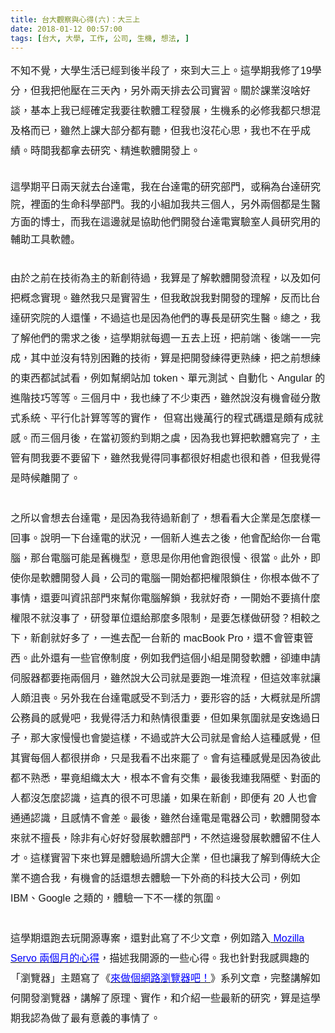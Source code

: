 ```yaml
---
title: 台大觀察與心得(六)：大三上
date: 2018-01-12 00:57:00
tags: [台大, 大學, 工作, 公司, 生機, 想法, ]
---
```


<div class="MsoNormal" style="line-height: 200%; margin-bottom: .0001pt; margin-bottom: 0cm;">
<div class="MsoNormal" style="line-height: 200%; margin-bottom: .0001pt; margin-bottom: 0cm;">
<span lang="ZH-TW" style="font-family: &quot;microsoft jhenghei&quot; , sans-serif; font-size: 12pt; line-height: 200%;">&#x4E0D;&#x77E5;&#x4E0D;&#x89BA;&#xFF0C;&#x5927;&#x5B78;&#x751F;&#x6D3B;&#x5DF2;&#x7D93;&#x5230;&#x5F8C;&#x534A;&#x6BB5;&#x4E86;&#xFF0C;&#x4F86;&#x5230;&#x5927;&#x4E09;&#x4E0A;&#x3002;&#x9019;&#x5B78;&#x671F;&#x6211;&#x4FEE;&#x4E86;</span><span style="font-family: &quot;microsoft jhenghei&quot; , sans-serif; font-size: 12pt; line-height: 200%;">19</span><span lang="ZH-TW" style="font-family: &quot;microsoft jhenghei&quot; , sans-serif; font-size: 12pt; line-height: 200%;">&#x5B78;&#x5206;&#xFF0C;&#x4F46;&#x6211;&#x628A;&#x4ED6;&#x58D3;&#x5728;&#x4E09;&#x5929;&#x5167;&#xFF0C;&#x53E6;&#x5916;&#x5169;&#x5929;&#x6392;&#x53BB;&#x516C;&#x53F8;&#x5BE6;&#x7FD2;&#x3002;&#x95DC;&#x65BC;&#x8AB2;&#x696D;&#x6C92;&#x5565;&#x597D;&#x8AC7;&#xFF0C;&#x57FA;&#x672C;&#x4E0A;&#x6211;&#x5DF2;&#x7D93;&#x78BA;&#x5B9A;&#x6211;&#x8981;&#x5F80;&#x8EDF;&#x9AD4;&#x5DE5;&#x7A0B;&#x767C;&#x5C55;&#xFF0C;&#x751F;&#x6A5F;&#x7CFB;&#x7684;&#x5FC5;&#x4FEE;&#x6211;&#x90FD;&#x53EA;&#x60F3;&#x6DF7;&#x53CA;&#x683C;&#x800C;&#x5DF2;&#xFF0C;&#x96D6;&#x7136;&#x4E0A;&#x8AB2;&#x5927;&#x90E8;&#x5206;&#x90FD;&#x6709;&#x807D;&#xFF0C;&#x4F46;&#x6211;&#x4E5F;&#x6C92;&#x82B1;&#x5FC3;&#x601D;&#xFF0C;&#x6211;&#x4E5F;&#x4E0D;&#x5728;&#x4E4E;&#x6210;&#x7E3E;&#x3002;&#x6642;&#x9593;&#x6211;&#x90FD;&#x62FF;&#x53BB;&#x7814;&#x7A76;&#x3001;&#x7CBE;&#x9032;&#x8EDF;&#x9AD4;&#x958B;&#x767C;&#x4E0A;&#x3002;</span></div>
<!-- more --> 
<a name="more"></a><span style="font-family: &quot;microsoft jhenghei&quot; , sans-serif; font-size: 12pt;"><br></span>
<span style="font-family: &quot;microsoft jhenghei&quot; , sans-serif; font-size: 12pt;">&#x9019;&#x5B78;&#x671F;&#x5E73;&#x65E5;&#x5169;&#x5929;&#x5C31;&#x53BB;&#x53F0;&#x9054;&#x96FB;&#xFF0C;&#x6211;&#x5728;&#x53F0;&#x9054;&#x96FB;&#x7684;&#x7814;&#x7A76;&#x90E8;&#x9580;&#xFF0C;&#x6216;&#x7A31;&#x70BA;&#x53F0;&#x9054;&#x7814;&#x7A76;&#x9662;&#xFF0C;&#x88E1;&#x9762;&#x7684;&#x751F;&#x547D;&#x79D1;&#x5B78;&#x90E8;&#x9580;&#x3002;&#x6211;&#x7684;&#x5C0F;&#x7D44;&#x52A0;&#x6211;&#x5171;&#x4E09;&#x500B;&#x4EBA;&#xFF0C;&#x53E6;&#x5916;&#x5169;&#x500B;&#x90FD;&#x662F;&#x751F;&#x91AB;&#x65B9;&#x9762;&#x7684;&#x535A;&#x58EB;&#xFF0C;&#x800C;&#x6211;&#x5728;&#x9019;&#x908A;&#x5C31;&#x662F;&#x5354;&#x52A9;&#x4ED6;&#x5011;&#x958B;&#x767C;&#x53F0;&#x9054;&#x96FB;&#x5BE6;&#x9A57;&#x5BA4;&#x4EBA;&#x54E1;&#x7814;&#x7A76;&#x7528;&#x7684;&#x8F14;&#x52A9;&#x5DE5;&#x5177;&#x8EDF;&#x9AD4;&#x3002;</span><br>
<span lang="ZH-TW" style="font-family: &quot;microsoft jhenghei&quot; , sans-serif; font-size: 12pt; line-height: 200%;"><br></span>
<span lang="ZH-TW" style="font-family: &quot;microsoft jhenghei&quot; , sans-serif; font-size: 12pt; line-height: 200%;">&#x7531;&#x65BC;&#x4E4B;&#x524D;&#x5728;&#x6280;&#x8853;&#x70BA;&#x4E3B;&#x7684;&#x65B0;&#x5275;&#x5F85;&#x904E;&#xFF0C;&#x6211;&#x7B97;&#x662F;&#x4E86;&#x89E3;&#x8EDF;&#x9AD4;&#x958B;&#x767C;&#x6D41;&#x7A0B;&#xFF0C;&#x4EE5;&#x53CA;&#x5982;&#x4F55;&#x628A;&#x6982;&#x5FF5;&#x5BE6;&#x73FE;&#x3002;&#x96D6;&#x7136;&#x6211;&#x53EA;&#x662F;&#x5BE6;&#x7FD2;&#x751F;&#xFF0C;&#x4F46;&#x6211;&#x6562;&#x8AAA;&#x6211;&#x5C0D;&#x958B;&#x767C;&#x7684;&#x7406;&#x89E3;&#xFF0C;&#x53CD;&#x800C;&#x6BD4;&#x53F0;&#x9054;&#x7814;&#x7A76;&#x9662;&#x7684;&#x4EBA;&#x9084;&#x61C2;&#xFF0C;&#x4E0D;&#x904E;&#x9019;&#x4E5F;&#x662F;&#x56E0;&#x70BA;&#x4ED6;&#x5011;&#x7684;&#x5C08;&#x9577;&#x662F;&#x7814;&#x7A76;&#x751F;&#x91AB;&#x3002;&#x7E3D;&#x4E4B;&#xFF0C;&#x6211;&#x4E86;&#x89E3;&#x4ED6;&#x5011;&#x7684;&#x9700;&#x6C42;&#x4E4B;&#x5F8C;&#xFF0C;&#x9019;&#x5B78;&#x671F;&#x5C31;&#x6BCF;&#x9031;&#x4E00;&#x4E94;&#x53BB;&#x4E0A;&#x73ED;&#xFF0C;&#x628A;&#x524D;&#x7AEF;&#x3001;&#x5F8C;&#x7AEF;&#x4E00;&#x4E00;&#x5B8C;&#x6210;&#xFF0C;&#x5176;&#x4E2D;&#x4E26;&#x6C92;&#x6709;&#x7279;&#x5225;&#x56F0;&#x96E3;&#x7684;&#x6280;&#x8853;&#xFF0C;&#x7B97;&#x662F;&#x628A;&#x958B;&#x767C;&#x7DF4;&#x5F97;&#x66F4;&#x719F;&#x7DF4;&#xFF0C;&#x628A;&#x4E4B;&#x524D;&#x60F3;&#x7DF4;&#x7684;&#x6771;&#x897F;&#x90FD;&#x8A66;&#x8A66;&#x770B;&#xFF0C;&#x4F8B;&#x5982;&#x5E6B;&#x7DB2;&#x7AD9;&#x52A0;</span><span style="font-family: &quot;microsoft jhenghei&quot; , sans-serif; font-size: 12pt; line-height: 200%;"> token</span><span lang="ZH-TW" style="font-family: &quot;microsoft jhenghei&quot; , sans-serif; font-size: 12pt; line-height: 200%;">&#x3001;&#x55AE;&#x5143;&#x6E2C;&#x8A66;&#x3001;&#x81EA;&#x52D5;&#x5316;&#x3001;</span><span style="font-family: &quot;microsoft jhenghei&quot; , sans-serif; font-size: 12pt; line-height: 200%;">Angular </span><span lang="ZH-TW" style="font-family: &quot;microsoft jhenghei&quot; , sans-serif; font-size: 12pt; line-height: 200%;">&#x7684;&#x9032;&#x968E;&#x6280;&#x5DE7;&#x7B49;&#x7B49;&#x3002;&#x4E09;&#x500B;&#x6708;&#x4E2D;&#xFF0C;&#x6211;&#x4E5F;&#x7DF4;&#x4E86;&#x4E0D;&#x5C11;&#x6771;&#x897F;&#xFF0C;&#x96D6;&#x7136;&#x8AAA;&#x6C92;&#x6709;&#x6A5F;&#x6703;&#x78B0;&#x5206;&#x6563;&#x5F0F;&#x7CFB;&#x7D71;&#x3001;&#x5E73;&#x884C;&#x5316;&#x8A08;&#x7B97;&#x7B49;&#x7B49;&#x7684;&#x5BE6;&#x4F5C;&#xFF0C;</span><span lang="ZH-TW" style="font-family: &quot;microsoft jhenghei&quot; , sans-serif; font-size: 12pt; line-height: 200%;"> </span><span lang="ZH-TW" style="font-family: &quot;microsoft jhenghei&quot; , sans-serif; font-size: 12pt; line-height: 200%;">&#x4F46;&#x5BEB;&#x51FA;&#x5E7E;&#x842C;&#x884C;&#x7684;&#x7A0B;&#x5F0F;&#x78BC;&#x9084;&#x662F;&#x9817;&#x6709;&#x6210;&#x5C31;&#x611F;&#x3002;&#x800C;&#x4E09;&#x500B;&#x6708;&#x5F8C;&#xFF0C;&#x5728;&#x7576;&#x521D;&#x7C3D;&#x7D04;&#x5230;&#x671F;&#x4E4B;&#x865E;&#xFF0C;&#x56E0;&#x70BA;&#x6211;&#x4E5F;&#x7B97;&#x628A;&#x8EDF;&#x9AD4;&#x5BEB;&#x5B8C;&#x4E86;&#xFF0C;&#x4E3B;&#x7BA1;&#x6709;&#x554F;&#x6211;&#x8981;&#x4E0D;&#x8981;&#x7559;&#x4E0B;&#xFF0C;&#x96D6;&#x7136;&#x6211;&#x89BA;&#x5F97;&#x540C;&#x4E8B;&#x90FD;&#x5F88;&#x597D;&#x76F8;&#x8655;&#x4E5F;&#x5F88;&#x548C;&#x5584;&#xFF0C;&#x4F46;&#x6211;&#x89BA;&#x5F97;&#x662F;&#x6642;&#x5019;&#x96E2;&#x958B;&#x4E86;&#x3002;</span><br>
<div class="MsoNormal" style="line-height: 200%;">
<span style="font-family: &quot;microsoft jhenghei&quot; , sans-serif; font-size: 12pt; line-height: 200%;"><br>
</span><span lang="ZH-TW" style="font-family: &quot;microsoft jhenghei&quot; , sans-serif; font-size: 12pt; line-height: 200%;">&#x4E4B;&#x6240;&#x4EE5;&#x6703;&#x60F3;&#x53BB;&#x53F0;&#x9054;&#x96FB;&#xFF0C;&#x662F;&#x56E0;&#x70BA;&#x6211;&#x5F85;&#x904E;&#x65B0;&#x5275;&#x4E86;&#xFF0C;&#x60F3;&#x770B;&#x770B;&#x5927;&#x4F01;&#x696D;&#x662F;&#x600E;&#x9EBC;&#x6A23;&#x4E00;&#x56DE;&#x4E8B;&#x3002;&#x8AAA;&#x660E;&#x4E00;&#x4E0B;&#x53F0;&#x9054;&#x96FB;&#x7684;&#x72C0;&#x6CC1;&#xFF0C;&#x4E00;&#x500B;&#x65B0;&#x4EBA;&#x9032;&#x53BB;&#x4E4B;&#x5F8C;&#xFF0C;&#x4ED6;&#x6703;&#x914D;&#x7D66;&#x4F60;&#x4E00;&#x53F0;&#x96FB;&#x8166;&#xFF0C;&#x90A3;&#x53F0;&#x96FB;&#x8166;&#x53EF;&#x80FD;&#x662F;&#x820A;&#x6A5F;&#x578B;&#xFF0C;&#x610F;&#x601D;&#x662F;&#x4F60;&#x7528;&#x4ED6;&#x6703;&#x8DD1;&#x5F88;&#x6162;&#x3001;&#x5F88;&#x7576;&#x3002;&#x6B64;&#x5916;&#xFF0C;&#x5373;&#x4F7F;&#x4F60;&#x662F;&#x8EDF;&#x9AD4;&#x958B;&#x767C;&#x4EBA;&#x54E1;&#xFF0C;&#x516C;&#x53F8;&#x7684;&#x96FB;&#x8166;&#x4E00;&#x958B;&#x59CB;&#x90FD;&#x628A;&#x6B0A;&#x9650;&#x9396;&#x4F4F;&#xFF0C;&#x4F60;&#x6839;&#x672C;&#x505A;&#x4E0D;&#x4E86;&#x4E8B;&#x60C5;&#xFF0C;&#x9084;&#x8981;&#x53EB;&#x8CC7;&#x8A0A;&#x90E8;&#x9580;&#x4F86;&#x5E6B;&#x4F60;&#x96FB;&#x8166;&#x89E3;&#x9396;&#xFF0C;&#x6211;&#x5C31;&#x597D;&#x5947;&#xFF0C;&#x4E00;&#x958B;&#x59CB;&#x4E0D;&#x8981;&#x641E;&#x4EC0;&#x9EBC;&#x6B0A;&#x9650;&#x4E0D;&#x5C31;&#x6C92;&#x4E8B;&#x4E86;&#xFF0C;&#x7814;&#x767C;&#x55AE;&#x4F4D;&#x9084;&#x7D66;&#x90A3;&#x9EBC;&#x591A;&#x9650;&#x5236;&#xFF0C;&#x662F;&#x8981;&#x600E;&#x6A23;&#x505A;&#x7814;&#x767C;&#xFF1F;&#x76F8;&#x8F03;&#x4E4B;&#x4E0B;&#xFF0C;&#x65B0;&#x5275;&#x5C31;&#x597D;&#x591A;&#x4E86;&#xFF0C;&#x4E00;&#x9032;&#x53BB;&#x914D;&#x4E00;&#x53F0;&#x65B0;&#x7684;</span><span style="font-family: &quot;microsoft jhenghei&quot; , sans-serif; font-size: 12pt; line-height: 200%;"> macBook Pro</span><span lang="ZH-TW" style="font-family: &quot;microsoft jhenghei&quot; , sans-serif; font-size: 12pt; line-height: 200%;">&#xFF0C;&#x9084;&#x4E0D;&#x6703;&#x7BA1;&#x6771;&#x7BA1;&#x897F;&#x3002;&#x6B64;&#x5916;&#x9084;&#x6709;&#x4E00;&#x4E9B;&#x5B98;&#x50DA;&#x5236;&#x5EA6;&#xFF0C;&#x4F8B;&#x5982;&#x6211;&#x5011;&#x9019;&#x500B;&#x5C0F;&#x7D44;&#x662F;&#x958B;&#x767C;&#x8EDF;&#x9AD4;&#xFF0C;&#x537B;&#x9023;&#x7533;&#x8ACB;&#x4F3A;&#x670D;&#x5668;&#x90FD;&#x8981;&#x62D6;&#x5169;&#x500B;&#x6708;&#xFF0C;&#x96D6;&#x7136;&#x8AAA;&#x5927;&#x516C;&#x53F8;&#x5C31;&#x662F;&#x8981;&#x8DD1;&#x4E00;&#x5806;&#x6D41;&#x7A0B;&#xFF0C;&#x4F46;&#x9019;&#x6548;&#x7387;&#x5C31;&#x8B93;&#x4EBA;&#x9817;&#x6CAE;&#x55AA;&#x3002;&#x53E6;&#x5916;&#x6211;&#x5728;&#x53F0;&#x9054;&#x96FB;&#x611F;&#x53D7;&#x4E0D;&#x5230;&#x6D3B;&#x529B;&#xFF0C;&#x8981;&#x5F62;&#x5BB9;&#x7684;&#x8A71;&#xFF0C;&#x5927;&#x6982;&#x5C31;&#x662F;&#x6240;&#x8B02;&#x516C;&#x52D9;&#x54E1;&#x7684;&#x611F;&#x89BA;&#x5427;&#xFF0C;&#x6211;&#x89BA;&#x5F97;&#x6D3B;&#x529B;&#x548C;&#x71B1;&#x60C5;&#x5F88;&#x91CD;&#x8981;&#xFF0C;&#x4F46;&#x5982;&#x679C;&#x6C1B;&#x570D;&#x5C31;&#x662F;&#x5B89;&#x9038;&#x904E;&#x65E5;&#x5B50;&#xFF0C;&#x90A3;&#x5927;&#x5BB6;&#x6162;&#x6162;&#x4E5F;&#x6703;&#x8B8A;&#x9019;&#x6A23;&#xFF0C;&#x4E0D;&#x904E;&#x6216;&#x8A31;&#x5927;&#x516C;&#x53F8;&#x5C31;&#x662F;&#x6703;&#x7D66;&#x4EBA;&#x9019;&#x7A2E;&#x611F;&#x89BA;&#xFF0C;&#x4F46;&#x5176;&#x5BE6;&#x6BCF;&#x500B;&#x4EBA;&#x90FD;&#x5F88;&#x62FC;&#x547D;&#xFF0C;&#x53EA;&#x662F;&#x6211;&#x770B;&#x4E0D;&#x51FA;&#x4F86;&#x7F77;&#x4E86;&#x3002;&#x6703;&#x6709;&#x9019;&#x7A2E;&#x611F;&#x89BA;&#x662F;&#x56E0;&#x70BA;</span><span lang="ZH-TW" style="font-family: &quot;microsoft jhenghei&quot; , sans-serif; font-size: 12pt; line-height: 200%;">&#x5F7C;&#x6B64;&#x90FD;&#x4E0D;&#x719F;&#x6089;&#xFF0C;&#x7562;&#x7ADF;&#x7D44;&#x7E54;&#x592A;&#x5927;&#xFF0C;&#x6839;&#x672C;&#x4E0D;&#x6703;&#x6709;&#x4EA4;&#x96C6;&#xFF0C;&#x6700;&#x5F8C;&#x6211;&#x9023;&#x6211;&#x9694;&#x58C1;&#x3001;&#x5C0D;&#x9762;&#x7684;&#x4EBA;&#x90FD;&#x6C92;&#x600E;&#x9EBC;&#x8A8D;&#x8B58;&#xFF0C;&#x9019;&#x771F;&#x7684;&#x5F88;&#x4E0D;&#x53EF;&#x601D;&#x8B70;&#xFF0C;&#x5982;&#x679C;&#x5728;&#x65B0;&#x5275;&#xFF0C;&#x5373;&#x4FBF;&#x6709; 20 &#x4EBA;&#x4E5F;&#x6703;&#x901A;&#x901A;&#x8A8D;&#x8B58;&#xFF0C;&#x4E14;&#x611F;&#x60C5;&#x4E0D;&#x6703;&#x5DEE;&#x3002;&#x6700;&#x5F8C;&#xFF0C;&#x96D6;&#x7136;&#x53F0;&#x9054;&#x96FB;&#x662F;&#x96FB;&#x5668;&#x516C;&#x53F8;&#xFF0C;&#x8EDF;&#x9AD4;&#x958B;&#x767C;&#x672C;&#x4F86;&#x5C31;&#x4E0D;&#x64C5;&#x9577;&#xFF0C;&#x9664;&#x975E;&#x6709;&#x5FC3;&#x597D;&#x597D;&#x767C;&#x5C55;&#x8EDF;&#x9AD4;&#x90E8;&#x9580;&#xFF0C;&#x4E0D;&#x7136;&#x9019;&#x908A;&#x767C;&#x5C55;&#x8EDF;&#x9AD4;&#x7559;&#x4E0D;&#x4F4F;&#x4EBA;&#x624D;&#x3002;&#x9019;&#x6A23;&#x5BE6;&#x7FD2;&#x4E0B;&#x4F86;&#x4E5F;&#x7B97;&#x662F;&#x9AD4;&#x9A57;&#x904E;&#x6240;&#x8B02;&#x5927;&#x4F01;&#x696D;&#xFF0C;&#x4F46;&#x4E5F;&#x8B93;&#x6211;&#x4E86;&#x89E3;&#x5230;&#x50B3;&#x7D71;&#x5927;&#x4F01;&#x696D;&#x4E0D;&#x9069;&#x5408;&#x6211;&#xFF0C;&#x6709;&#x6A5F;&#x6703;&#x7684;&#x8A71;&#x9084;&#x60F3;&#x53BB;&#x9AD4;&#x9A57;&#x4E00;&#x4E0B;&#x5916;&#x5546;&#x7684;&#x79D1;&#x6280;&#x5927;&#x516C;&#x53F8;&#xFF0C;&#x4F8B;&#x5982;</span><span style="font-family: &quot;microsoft jhenghei&quot; , sans-serif; font-size: 12pt; line-height: 200%;"> IBM</span><span lang="ZH-TW" style="font-family: &quot;microsoft jhenghei&quot; , sans-serif; font-size: 12pt; line-height: 200%;">&#x3001;</span><span style="font-family: &quot;microsoft jhenghei&quot; , sans-serif; font-size: 12pt; line-height: 200%;">Google </span><span lang="ZH-TW" style="font-family: &quot;microsoft jhenghei&quot; , sans-serif; font-size: 12pt; line-height: 200%;">&#x4E4B;&#x985E;&#x7684;&#xFF0C;&#x9AD4;&#x9A57;&#x4E00;&#x4E0B;&#x4E0D;&#x4E00;&#x6A23;&#x7684;&#x6C1B;&#x570D;&#x3002;</span><br>
<span style="font-family: &quot;microsoft jhenghei&quot; , sans-serif; font-size: 12pt; line-height: 200%;"><br>
</span><span lang="ZH-TW" style="font-family: &quot;microsoft jhenghei&quot; , sans-serif; font-size: 12pt; line-height: 200%;">&#x9019;&#x5B78;&#x671F;&#x9084;&#x8DD1;&#x53BB;&#x73A9;&#x958B;&#x6E90;&#x5C08;&#x6848;&#xFF0C;&#x9084;&#x5C0D;&#x6B64;&#x5BEB;&#x4E86;&#x4E0D;&#x5C11;&#x6587;&#x7AE0;&#xFF0C;&#x4F8B;&#x5982;&#x8E0F;&#x5165;</span><span style="font-family: &quot;microsoft jhenghei&quot; , sans-serif; font-size: 12pt; line-height: 200%;"><a href="https://medium.com/@tigercosmos/%E8%B8%8F%E5%85%A5-mozilla-servo-%E5%85%A9%E5%80%8B%E6%9C%88%E7%9A%84%E5%BF%83%E5%BE%97-9eaf41e021f9"><span style="color: blue;">&#xA0;Mozilla Servo </span><span lang="ZH-TW" style="color: blue; mso-bidi-font-family: PMingLiU;">&#x5169;&#x500B;&#x6708;&#x7684;&#x5FC3;&#x5F97;</span></a>&#xFF0C;</span><span lang="ZH-TW" style="font-family: &quot;microsoft jhenghei&quot; , sans-serif; font-size: 12pt; line-height: 200%;">&#x63CF;&#x8FF0;&#x6211;&#x958B;&#x6E90;&#x7684;&#x4E00;&#x4E9B;&#x5FC3;&#x5F97;&#x3002;&#x6211;&#x4E5F;&#x91DD;&#x5C0D;&#x6211;&#x611F;&#x8208;&#x8DA3;&#x7684;&#x300C;&#x700F;&#x89BD;&#x5668;&#x300D;&#x4E3B;&#x984C;&#x5BEB;&#x4E86;&#x300A;</span><span style="font-family: &quot;microsoft jhenghei&quot; , sans-serif; font-size: 12pt; line-height: 200%;"><a href="https://ithelp.ithome.com.tw/users/20103745/ironman/1270"><span lang="ZH-TW" style="color: blue; mso-bidi-font-family: PMingLiU;">&#x4F86;&#x505A;&#x500B;&#x7DB2;&#x8DEF;&#x700F;&#x89BD;&#x5668;&#x5427;&#xFF01;</span></a></span><span lang="ZH-TW" style="font-family: &quot;microsoft jhenghei&quot; , sans-serif; font-size: 12pt; line-height: 200%;">&#x300B;&#x7CFB;&#x5217;&#x6587;&#x7AE0;&#xFF0C;&#x5B8C;&#x6574;&#x8B1B;&#x89E3;&#x5982;&#x4F55;&#x958B;&#x767C;&#x700F;&#x89BD;&#x5668;&#xFF0C;&#x8B1B;&#x89E3;&#x4E86;&#x539F;&#x7406;&#x3001;&#x5BE6;&#x4F5C;&#xFF0C;&#x548C;&#x4ECB;&#x7D39;&#x4E00;&#x4E9B;&#x6700;&#x65B0;&#x7684;&#x7814;&#x7A76;&#xFF0C;&#x7B97;&#x662F;&#x9019;&#x5B78;&#x671F;&#x6211;&#x8A8D;&#x70BA;&#x505A;&#x4E86;&#x6700;&#x6709;&#x610F;&#x7FA9;&#x7684;&#x4E8B;&#x60C5;&#x4E86;&#x3002;</span><span style="font-family: &quot;microsoft jhenghei&quot; , sans-serif; font-size: 12.0pt; line-height: 200%;"><o:p></o:p></span></div>
</div>
<div style="clear: both;"></div>


